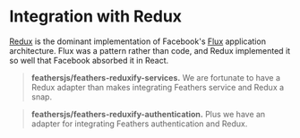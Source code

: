 # Integration with Redux

[Redux](https://github.com/reactjs/redux) is the dominant implementation of Facebook's 
[Flux](https://facebook.github.io/flux/) application architecture.
Flux was a pattern rather than code, and Redux implemented it so well that Facebook
absorbed it in React.

> **feathersjs/feathers-reduxify-services.**
We are fortunate to have a Redux adapter than makes integrating Feathers service and Redux a snap.

> **feathersjs/feathers-reduxify-authentication.**
Plus we have an adapter for integrating Feathers authentication and Redux.
